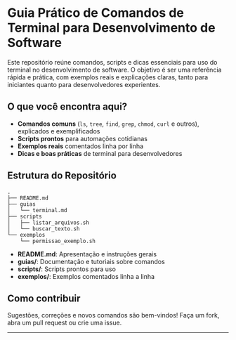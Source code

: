 # Guia Prático de Comandos de Terminal para Desenvolvimento de Software

Este repositório reúne comandos, scripts e dicas essenciais para uso do terminal no desenvolvimento de software. O objetivo é ser uma referência rápida e prática, com exemplos reais e explicações claras, tanto para iniciantes quanto para desenvolvedores experientes.

## O que você encontra aqui?

- **Comandos comuns** (`ls`, `tree`, `find`, `grep`, `chmod`, `curl` e outros), explicados e exemplificados
- **Scripts prontos** para automações cotidianas
- **Exemplos reais** comentados linha por linha
- **Dicas e boas práticas** de terminal para desenvolvedores

## Estrutura do Repositório

```
.
├── README.md
├── guias
│   └── terminal.md
├── scripts
│   ├── listar_arquivos.sh
│   └── buscar_texto.sh
└── exemplos
    └── permissao_exemplo.sh
```

- **README.md**: Apresentação e instruções gerais
- **guias/**: Documentação e tutoriais sobre comandos
- **scripts/**: Scripts prontos para uso
- **exemplos/**: Exemplos comentados linha a linha

## Como contribuir

Sugestões, correções e novos comandos são bem-vindos! Faça um fork, abra um pull request ou crie uma issue.

---